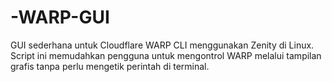 # -WARP-GUI
GUI sederhana untuk Cloudflare WARP CLI menggunakan Zenity di Linux. Script ini memudahkan pengguna untuk mengontrol WARP melalui tampilan grafis tanpa perlu mengetik perintah di terminal.
